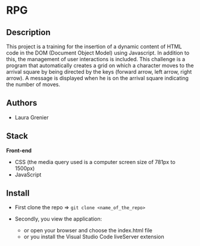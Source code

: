 # RPG

## Description

This project is a training for the insertion of a dynamic content of HTML code in the DOM (Document Object Model) using Javascript. In addition to this, the management of user interactions is included. This challenge is a program that automatically creates a grid on which a character moves to the arrival square by being directed by the keys (forward arrow, left arrow, right arrow). A message is displayed when he is on the arrival square indicating the number of moves.

## Authors

* Laura Grenier

## Stack

**Front-end**
  
  * CSS (the media query used is a computer screen size of 781px to 1500px)
  * JavaScript
  
## Install

* First clone the repo => ```git clone <name_of_the_repo>```
  
* Secondly, you view the application:
    * or open your browser and choose the index.html file
    * or you install the Visual Studio Code liveServer extension

